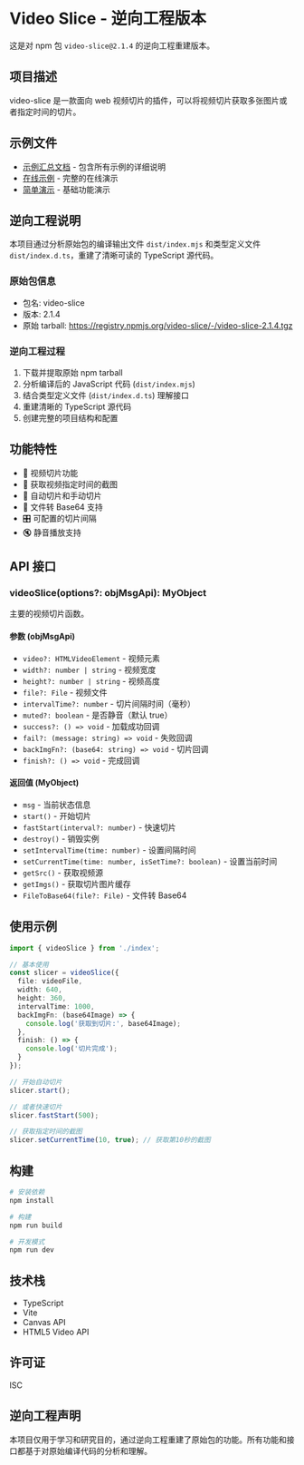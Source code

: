 # Video Slice - 逆向工程版本

这是对 npm 包 `video-slice@2.1.4` 的逆向工程重建版本。

## 项目描述

video-slice 是一款面向 web 视频切片的插件，可以将视频切片获取多张图片或者指定时间的切片。

## 示例文件

- [示例汇总文档](./EXAMPLES_SUMMARY.md) - 包含所有示例的详细说明
- [在线示例](https://eric-gitta-moore.github.io/video-slice/examples/index.html) - 完整的在线演示
- [简单演示](https://eric-gitta-moore.github.io/video-slice/examples/simple-demo.html) - 基础功能演示

## 逆向工程说明

本项目通过分析原始包的编译输出文件 `dist/index.mjs` 和类型定义文件 `dist/index.d.ts`，重建了清晰可读的 TypeScript 源代码。

### 原始包信息
- 包名: video-slice
- 版本: 2.1.4
- 原始 tarball: https://registry.npmjs.org/video-slice/-/video-slice-2.1.4.tgz

### 逆向工程过程
1. 下载并提取原始 npm tarball
2. 分析编译后的 JavaScript 代码 (`dist/index.mjs`)
3. 结合类型定义文件 (`dist/index.d.ts`) 理解接口
4. 重建清晰的 TypeScript 源代码
5. 创建完整的项目结构和配置

## 功能特性

- 🎥 视频切片功能
- 📸 获取视频指定时间的截图
- 🔄 自动切片和手动切片
- 📁 文件转 Base64 支持
- 🎛️ 可配置的切片间隔
- 🔇 静音播放支持

## API 接口

### videoSlice(options?: objMsgApi): MyObject

主要的视频切片函数。

#### 参数 (objMsgApi)
- `video?: HTMLVideoElement` - 视频元素
- `width?: number | string` - 视频宽度
- `height?: number | string` - 视频高度
- `file?: File` - 视频文件
- `intervalTime?: number` - 切片间隔时间（毫秒）
- `muted?: boolean` - 是否静音（默认 true）
- `success?: () => void` - 加载成功回调
- `fail?: (message: string) => void` - 失败回调
- `backImgFn?: (base64: string) => void` - 切片回调
- `finish?: () => void` - 完成回调

#### 返回值 (MyObject)
- `msg` - 当前状态信息
- `start()` - 开始切片
- `fastStart(interval?: number)` - 快速切片
- `destroy()` - 销毁实例
- `setIntervalTime(time: number)` - 设置间隔时间
- `setCurrentTime(time: number, isSetTime?: boolean)` - 设置当前时间
- `getSrc()` - 获取视频源
- `getImgs()` - 获取切片图片缓存
- `FileToBase64(file?: File)` - 文件转 Base64

## 使用示例

```typescript
import { videoSlice } from './index';

// 基本使用
const slicer = videoSlice({
  file: videoFile,
  width: 640,
  height: 360,
  intervalTime: 1000,
  backImgFn: (base64Image) => {
    console.log('获取到切片:', base64Image);
  },
  finish: () => {
    console.log('切片完成');
  }
});

// 开始自动切片
slicer.start();

// 或者快速切片
slicer.fastStart(500);

// 获取指定时间的截图
slicer.setCurrentTime(10, true); // 获取第10秒的截图
```

## 构建

```bash
# 安装依赖
npm install

# 构建
npm run build

# 开发模式
npm run dev
```

## 技术栈

- TypeScript
- Vite
- Canvas API
- HTML5 Video API

## 许可证

ISC

## 逆向工程声明

本项目仅用于学习和研究目的，通过逆向工程重建了原始包的功能。所有功能和接口都基于对原始编译代码的分析和理解。
